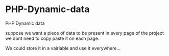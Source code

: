 # PHP-Dynamic-data
PHP Dynamic data

suppose we want a piece of data to be present in every page of the project we dont need to copy paste it on each page.

We could store it in a vairiable and use it everywhere...
